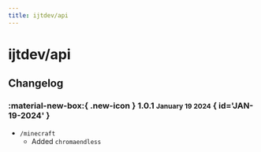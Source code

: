 ```yaml
---
title: ijtdev/api
---
```


# ijtdev/api

## Changelog

### :material-new-box:{ .new-icon } 1.0.1 <small>January 19 2024</small> { id='JAN-19-2024' }

-   `/minecraft`
    -   Added `chromaendless`
